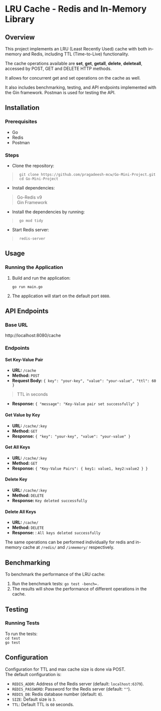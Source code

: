
# LRU Cache - Redis and In-Memory Library

## Overview

This project implements an LRU (Least Recently Used) cache with both in-memory and Redis, including TTL (Time-to-Live) functionality.  

The cache operations available are __set__, __get__, __getall__, __delete__, __deleteall__, accessed by POST, GET and DELETE HTTP methods.  

It allows for concurrent get and set operations on the cache as well.  

It also includes benchmarking, testing, and API endpoints implemented with the Gin framework. Postman is used for testing the API.  

## Installation

### Prerequisites

*   Go
*   Redis
*   Postman

### Steps

 -  Clone the repository:
>      git clone https://github.com/pragadeesh-mcw/Go-Mini-Project.git  
>      cd Go-Mini-Project

 -  Install dependencies:  
>   Go-Redis v9  
>   Gin Framework

- Install the dependencies by running:  
>      go mod tidy
	
 -  Start Redis server:
>      redis-server

## Usage

### Running the Application

1.  Build and run the application:

	`go run main.go`

1.  The application will start on the default port `8080`. 

## API Endpoints

### Base URL

http://localhost:8080/cache

### Endpoints

#### Set Key-Value Pair

*   **URL:** `/cache`
*   **Method:** `POST`
*   **Request Body:** `{ key": "your-key", "value": "your-value", "ttl": 60 }`  
>   TTL in seconds
*   **Response:** `{ "message": "Key-Value pair set successfully" }`

#### Get Value by Key

*   **URL:** `/cache/:key`
*   **Method:** `GET`
*   **Response:** `{ "key": "your-key", "value": "your-value" }`

#### Get All Keys
*   **URL:** `/cache/:key`
*   **Method:** `GET`
*   **Response:** `{ "Key-Value Pairs": { key1: value1, key2:value2 } }`

#### Delete Key

*   **URL:** `/cache/:key`
*   **Method:** `DELETE`
*   **Response:** `Key deleted successfully` 

#### Delete All Keys
*   **URL:** `/cache/`
*   **Method:** `DELETE`
*   **Response:** : `All keys deleted successfully` 

The same operations can be performed individually for redis and in-memory cache at 
`/redis/`  and `/inmemory/` respectively.

## Benchmarking
To benchmark the performance of the LRU cache:
1.  Run the benchmark tests:
    `go test -bench=.`
1.  The results will show the performance of different operations in the cache.

## Testing

### Running Tests
To run the tests:  
`cd test`  
`go test` 

## Configuration

Configuration for TTL and max cache size is done via POST.  
The default configuration is:
*   `REDIS_ADDR`: Address of the Redis server (default: `localhost:6379`).
*   `REDIS_PASSWORD`: Password for the Redis server (default: `""`).
*   `REDIS_DB`: Redis database number (default: `0`).
*   `SIZE`: Default size is `3`.
*   `TTL`: Default TTL is `60` seconds.

